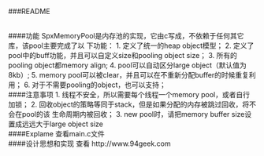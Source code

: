 ###README

<br/>
####功能
SpxMemoryPool是内存池的实现，它由c写成，不依赖于任何其它库，该pool主要完成了以
下功能：
1. 定义了统一的heap object模型；  
2. 定义了pool中的buff功能，并且可以自定义size和pooling object size；  
3. 所有的pooling object都memory align;  
4. pool可以自动区分large object（默认值为8kb）;  
5. memory pool可以被clear，并且可以在不重新分配buffer的时候重复利用；  
6. 对于不需要pooling的object，也可以支持；  

<br/>
####注意事项
1. 线程不安全，所以需要每个线程一个memory pool，或者自行加锁；  
2. 回收object的策略等同于stack，但是如果分配的内存被跳过回收，将不会在pool的该
生命周期内被回收；  
3. new pool时，请把memory buffer size设置成远远大于large object size  

<br/>
####Explame
查看main.c文件  

<br/>
####设计思想和实现
查看 http://www.94geek.com 


